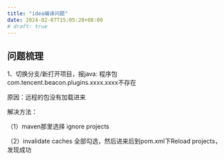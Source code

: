 ```yaml
---
title: "idea编译问题"
date: 2024-02-07T15:05:28+08:00
# draft: true
---
```


## 问题梳理
1、切换分支/新打开项目，报java: 程序包com.tencent.beacon.plugins.xxxx.xxxx不存在

原因：远程的包没有加载进来

解决方法：

（1）maven那里选择 ignore projects

（2）invalidate caches 全部勾选，然后进来后到pom.xml下Reload projects，发现成功